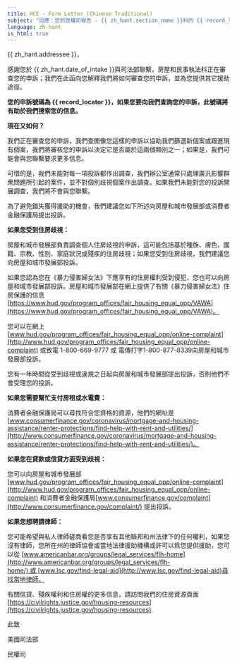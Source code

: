 ```yaml
---
title: HCE - Form Letter (Chinese Traditional)
subject: "回應：您的民權司報告 - {{ zh_hant.section_name }}科的 {{ record_locator }}"
language: zh-hant
is_html: true
---
```

{{ zh_hant.addressee }}，

感謝您於 {{ zh_hant.date_of_intake }}與司法部聯繫，房屋和民事執法科正在審查您的申訴；我們在此函向您解釋我們將如何審查您的申訴，並為您提供其它援助途徑。

**您的申訴號碼為 {{ record_locator }}，如果您要向我們查詢您的申訴，此號碼將有助於我們搜索您的信息。**

**現在又如何？**

我們正在審查您的申訴，我們查閲像您這樣的申訴以協助我們篩選新個案或跟進現有個案，我們將審核您的申訴以決定它是否屬於這兩個類別之一；如果是，我們可能會與您聯繫要求更多信息。

可惜的是，我們未能對每一項投訴都作出調查，我們辦公室通常只處理廣汎影響群衆問題所引起的案件，並不對個別歧視個案作出調查。如果我們未能對您的投訴開展調查，我們將不會與您聯繫。

為了避免錯失獲得援助的機會，我們建議您如下所述向房屋和城市發展部或消費者金融保護局提出投訴。

**如果您受到住房歧視：**

房屋和城市發展部負責調查個人住房歧視的申訴，這可能包括基於種族、膚色、國籍、宗教、性別、家庭狀況或殘疾的住房歧視；如果您受到住房歧視，我們建議您向房屋和城市發展部投訴。

如果您認為您在《暴力侵害婦女法》下應享有的住房權利受到侵犯，您也可以向房屋和城市發展部投訴。房屋和城市發展部在網上提供了有關《暴力侵害婦女法》住房保護的信息[https://www.hud.gov/program_offices/fair_housing_equal_opp/VAWA](https://www.hud.gov/program_offices/fair_housing_equal_opp/VAWA)。

您可以在網上 [www.hud.gov/program_offices/fair_‌housing_‌equal_‌‌opp/online-complaint](http://www.hud.gov/program_offices/fair_‌housing_‌equal_opp/online-complaint) 或致電 1-800-669-9777 或 電傳打字1-800-877-8339向房屋和城市發展部投訴。

您有一年時間從受到歧視或違規之日起向房屋和城市發展部提出投訴，否則他們不會受理您的投訴。

**如果您需要幫忙支付房租或水電費：**

消費者金融保護局可以尋找符合您資格的資源，他們的網址是[www.consumerfinance.gov/coronavirus/mortgage-and-housing-assistance/‌renter-protections/find-help-with-rent-and-utilities/](http://www.consumerfinance.gov/coronavirus/mortgage-and-housing-assistance/renter-protections/find-help-with-rent-and-utilities/)。

**如果您在貸款或信貸方面受到歧視：**

您可以向房屋和城市發展部[www.hud.gov/program_offices/fair_housing_equal_opp/‌online-complaint](http://www.hud.gov/program_offices/fair_housing_equal_opp/‌online-complaint) 和消費者金融保護局[www.consumerfinance.gov/complaint](http://www.consumerfinance.gov/complaint/) 提出投訴。

**如果您想聘請律師：**

您可能希望與私人律師磋商看您是否享有其他聯邦和州法律下的任何權利，如果您沒有律師，您所在州的律師協會或當地法律援助機構或許可以爲您提供援助，您可以從 [www.americanbar.org/groups/‌legal_‌services/flh-home](http://www.americanbar.org/groups/legal_services/flh-home/) 或 [www.lsc.gov/find-legal-aid](http://www.lsc.gov/find-legal-aid)尋找當地律師。

有關信貸、殘疾權利和住房權的更多信息，請訪問我們的住房資源頁面[https://civilrights.justice.gov/housing-resources](https://civilrights.justice.gov/housing-resources).

此致

美國司法部

民權司
